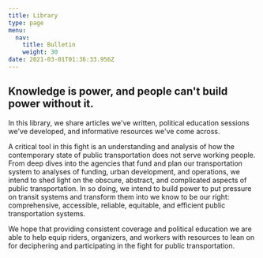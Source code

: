 ```yaml
---
title: Library
type: page
menu:
  nav:
    title: Bulletin
    weight: 30
date: 2021-03-01T01:36:33.956Z
---
```

## Knowledge is power, and people can't build power without it.

<!--StartFragment-->

In this library, we share articles we've written, political education sessions we've developed, and informative resources we've come across.

A critical tool in this fight is an understanding and analysis of how the contemporary state of public transportation does not serve working people. From deep dives into the agencies that fund and plan our transportation system to analyses of funding, urban development, and operations, we intend to shed light on the obscure, abstract, and complicated aspects of public transportation. In so doing, we intend to build power to put pressure on transit systems and transform them into we know to be our right: comprehensive, accessible, reliable, equitable, and efficient public transportation systems.

We hope that providing consistent coverage and political education we are able to help equip riders, organizers, and workers with resources to lean on for deciphering and participating in the fight for public transportation. 



<!--EndFragment-->